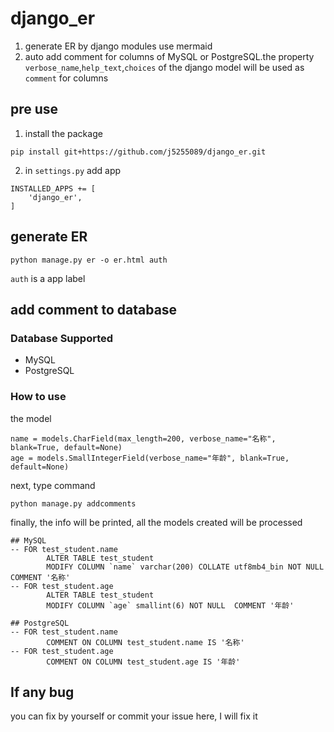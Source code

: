 # django_er
1. generate ER by django modules use mermaid
2. auto add comment for columns of MySQL or PostgreSQL.the property `verbose_name`,`help_text`,`choices` of the django model will be used as ```comment``` for columns


## pre use
1. install the package
```
pip install git+https://github.com/j5255089/django_er.git
```

2. in `settings.py` add app
```
INSTALLED_APPS += [
    'django_er',
]
```

## generate ER
```
python manage.py er -o er.html auth
```
`auth` is a app label

## add comment to database

### Database Supported

- MySQL
- PostgreSQL

### How to use

the model
```
name = models.CharField(max_length=200, verbose_name="名称", blank=True, default=None)
age = models.SmallIntegerField(verbose_name="年龄", blank=True, default=None)
```

next, type command
```
python manage.py addcomments
```

finally, the info will be printed, all the models created will be processed
```
## MySQL 
-- FOR test_student.name 
        ALTER TABLE test_student
        MODIFY COLUMN `name` varchar(200) COLLATE utf8mb4_bin NOT NULL  COMMENT '名称'
-- FOR test_student.age 
        ALTER TABLE test_student
        MODIFY COLUMN `age` smallint(6) NOT NULL  COMMENT '年龄'

## PostgreSQL
-- FOR test_student.name 
        COMMENT ON COLUMN test_student.name IS '名称'
-- FOR test_student.age 
        COMMENT ON COLUMN test_student.age IS '年龄'

```

## If any bug
you can fix by yourself or commit your issue here, I will fix it

